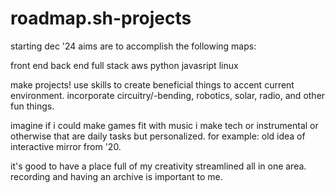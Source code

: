 # roadmap.sh-projects

starting dec '24
aims are to accomplish the following maps:

front end
back end
full stack
aws
python
javasript
linux

make projects!
use skills to create beneficial things to accent current environment. 
incorporate circuitry/-bending, robotics, solar, radio, and other fun  things. 

imagine if i could make games fit with music i make tech or instrumental or otherwise that are daily tasks but personalized. 
for example: old idea of interactive mirror from '20.

it's good to have a place full of my creativity streamlined all in one area. recording and having an archive is important to me.
